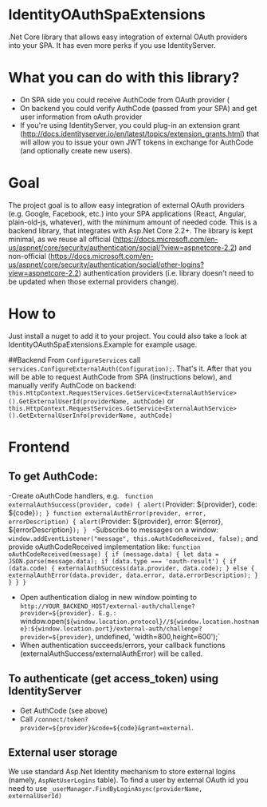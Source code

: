 # IdentityOAuthSpaExtensions
.Net Core library that allows easy integration of external OAuth providers into your SPA. It has even more perks if you use IdentityServer.

# What you can do with this library?
- On SPA side you could receive AuthCode from OAuth provider (
- On backend you could verify AuthCode (passed from your SPA) and get user information from oAuth provider
- If you're using IdentityServer, you could plug-in an extension grant (http://docs.identityserver.io/en/latest/topics/extension_grants.html) that will allow you to issue your own JWT tokens in exchange for AuthCode (and optionally create new users).


# Goal
The project goal is to allow easy integration of external OAuth providers (e.g. Google, Facebook, etc.) into your SPA applications (React, Angular, plain-old-js, whatever), with the minimum amount of needed code.
This is a backend library, that integrates with Asp.Net Core 2.2+.
The library is kept minimal, as we reuse all official (https://docs.microsoft.com/en-us/aspnet/core/security/authentication/social/?view=aspnetcore-2.2) and non-official (https://docs.microsoft.com/en-us/aspnet/core/security/authentication/social/other-logins?view=aspnetcore-2.2) authentication providers (i.e. library doesn't need to be updated when those external providers change).

# How to
Just install a nuget to add it to your project.
You could also take a look at IdentityOAuthSpaExtensions.Example for example usage.

##Backend
From `ConfigureServices` call `services.ConfigureExternalAuth(Configuration);`.
That's it.
After that you will be able to request AuthCode from SPA (instructions below), and manually verify AuthCode on backend:
`this.HttpContext.RequestServices.GetService<ExternalAuthService>().GetExternalUserId(providerName, authCode)`
or
`this.HttpContext.RequestServices.GetService<ExternalAuthService>().GetExternalUserInfo(providerName, authCode)`

# Frontend
## To get AuthCode:
-Create oAuthCode handlers, e.g.
  `
    function externalAuthSuccess(provider, code) {
        alert(`Provider: ${provider}, code: ${code}`);
    }
    function externalAuthError(provider, error, errorDescription) {
        alert(`Provider: ${provider}, error: ${error}, ${errorDescription}`);
    }
	`
-Subscribe to messages on a window: `window.addEventListener("message", this.oAuthCodeReceived, false);` and provide oAuthCodeReceived implementation like:
    `function oAuthCodeReceived(message) {
        if (message.data) {
            let data = JSON.parse(message.data);
            if (data.type === 'oauth-result') {
                if (data.code) {
                    externalAuthSuccess(data.provider, data.code);
                } else {
                    externalAuthError(data.provider, data.error, data.errorDescription);
                }
            }
        }
    }`

- Open authentication dialog in new window pointing to `http://YOUR_BACKEND_HOST/external-auth/challenge?provider=${provider}. E.g.:
`window.open(`${window.location.protocol}//${window.location.hostname}:${window.location.port}/external-auth/challenge?provider=${provider}`, undefined, 'width=800,height=600');`
- When authentication succeeds/errors, your callback functions (externalAuthSuccess/externalAuthError) will be called.

## To authenticate (get access_token) using IdentityServer
- Get AuthCode (see above)
- Call `/connect/token?provider=${provider}&code=${code}&grant=external`. 


## External user storage
We use standard Asp.Net Identity mechanism to store external logins (namely, `AspNetUserLogins` table). To find a user by external OAuth id you need to use `_userManager.FindByLoginAsync(providerName, externalUserId)`
